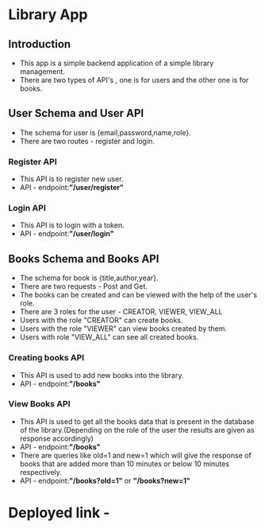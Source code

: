 # Library App

## Introduction

- This app is a simple backend application of a simple library management.
- There are two types of API's , one is for users and the other one is for books.

## User Schema and User API

- The schema for user is {email,password,name,role}.
- There are two routes - register and login.

### Register API

- This API is to register new user.
- API - endpoint:<b>"/user/register"</b>

### Login API

- This API is to login with a token.
- API - endpoint:<b>"/user/login"</b>

## Books Schema and Books API

- The schema for book is {title,author,year}.
- There are two requests - Post and Get.
- The books can be created and can be viewed with the help of the user's role.
- There are 3 roles for the user - CREATOR, VIEWER, VIEW_ALL
- Users with the role "CREATOR" can create books.
- Users with the role "VIEWER" can view books created by them.
- Users with role "VIEW_ALL" can see all created books.

### Creating books API

- This API is used to add new books into the library.
- API - endpoint:<b>"/books"</b>

### View Books API

- This API is used to get all the books data that is present in the database of the library.(Depending on the role of the user the results are given as response accordingly)
- API - endpoint:<b>"/books"</b>
- There are queries like old=1 and new=1 which will give the response of books that are added more than 10 minutes or below 10 minutes respectively.
- API - endpoint:<b>"/books?old=1"</b> or <b>"/books?new=1"</b>

# Deployed link -
